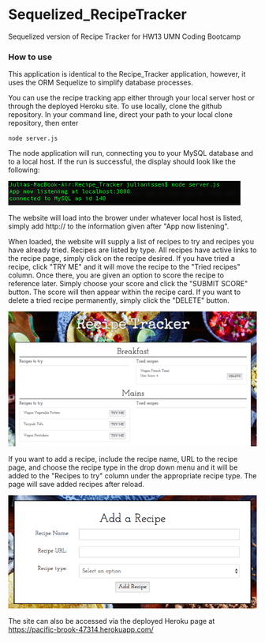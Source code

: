 # Sequelized_RecipeTracker
Sequelized version of Recipe Tracker for HW13 UMN Coding Bootcamp

### How to use

This application is identical to the Recipe_Tracker application, however, it uses the ORM Sequelize to simplify database processes.

You can use the recipe tracking app either through your local server host or through the deployed Heroku site. To use locally, clone the github repository. In your command line, direct your path to your local clone repository, then enter 

```
node server.js
```

The node application will run, connecting you to your MySQL database and to a local host. If the run is successful, the display should look like the following:

![Alt text](public/assets/images/node_screenshot.png?raw=true "Screenshot of command line")

The website will load into the brower under whatever local host is listed, simply add http:// to the information given after "App now listening".

When loaded, the website will supply a list of recipes to try and recipes you have already tried. Recipes are listed by type. All recipes have active links to the recipe page, simply click on the recipe desired. If you have tried a recipe, click "TRY ME" and it will move the recipe to the "Tried recipes" column. Once there, you are given an option to score the recipe to reference later. Simply choose your score and click the "SUBMIT SCORE" button. The score will then appear within the recipe card. If you want to delete a tried recipe permanently, simply click the "DELETE" button. 

![Alt text](public/assets/images/website_screenshot_top.png?raw=true "Screenshot of website columns")

If you want to add a recipe, include the recipe name, URL to the recipe page, and choose the recipe type in the drop down menu and it will be added to the "Recipes to try" column under the appropriate recipe type. The page will save added recipes after reload.

![Alt text](public/assets/images/website_screenshot_bottom.png?raw=true "Screenshot of website columns")

The site can also be accessed via the deployed Heroku page at https://pacific-brook-47314.herokuapp.com/
